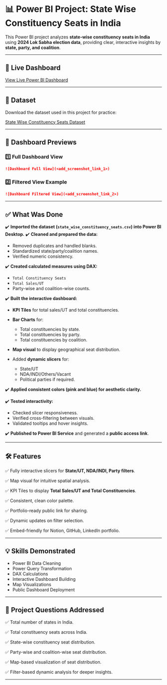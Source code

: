 # 📊 Power BI Project: State Wise Constituency Seats in India

This Power BI project analyzes **state-wise constituency seats in India** using **2024 Lok Sabha election data**, providing clear, interactive insights by **state, party, and coalition**.

---

## 🔗 Live Dashboard
[View Live Power BI Dashboard](https://app.powerbi.com/links/FujcI-lx-b?ctid=deb1b7b3-b2e4-49f8-b031-9a339ea9839c&pbi_source=linkShare)

---

## 📂 Dataset

Download the dataset used in this project for practice:

[State Wise Constituency Seats Dataset](State%20Wise%20Constituency%20Seats.xlsx)

---

## 📸 Dashboard Previews

### 1️⃣ Full Dashboard View

```markdown
![Dashboard Full View](<add_screenshot_link_1>)
```

### 2️⃣ Filtered View Example

```markdown
![Dashboard Filtered View](<add_screenshot_link_2>)
```

---

## ✅ What Was Done

✔️ **Imported the dataset (`state_wise_constituency_seats.csv`) into Power BI Desktop.**
✔️ **Cleaned and prepared the data:**

* Removed duplicates and handled blanks.
* Standardized state/party/coalition names.
* Verified numeric consistency.

✔️ **Created calculated measures using DAX:**

* `Total Constituency Seats`
* `Total Sales/UT`
* Party-wise and coalition-wise counts.

✔️ **Built the interactive dashboard:**

* **KPI Tiles** for total sales/UT and total constituencies.
* **Bar Charts** for:

  * Total constituencies by state.
  * Total constituencies by party.
  * Total constituencies by coalition.
* **Map visual** to display geographical seat distribution.
* Added **dynamic slicers** for:

  * State/UT
  * NDA/INDI/Others/Vacant
  * Political parties if required.

✔️ **Applied consistent colors (pink and blue) for aesthetic clarity.**

✔️ **Tested interactivity:**

* Checked slicer responsiveness.
* Verified cross-filtering between visuals.
* Validated tooltips and hover insights.

✔️ **Published to Power BI Service** and generated a **public access link**.

---

## 🛠️ Features

✅ Fully interactive slicers for **State/UT, NDA/INDI, Party filters**.

✅ Map visual for intuitive spatial analysis.

✅ KPI Tiles to display **Total Sales/UT and Total Constituencies**.

✅ Consistent, clean color palette.

✅ Portfolio-ready public link for sharing.

✅ Dynamic updates on filter selection.

✅ Embed-friendly for Notion, GitHub, LinkedIn portfolio.

---

## 💡 Skills Demonstrated

* Power BI Data Cleaning
* Power Query Transformation
* DAX Calculations
* Interactive Dashboard Building
* Map Visualizations
* Public Dashboard Deployment

---

## 🎯 Project Questions Addressed

✅ Total number of states in India.

✅ Total constituency seats across India.

✅ State-wise constituency seat distribution.

✅ Party-wise and coalition-wise seat distribution.

✅ Map-based visualization of seat distribution.

✅ Filter-based dynamic analysis for deeper insights.

---


